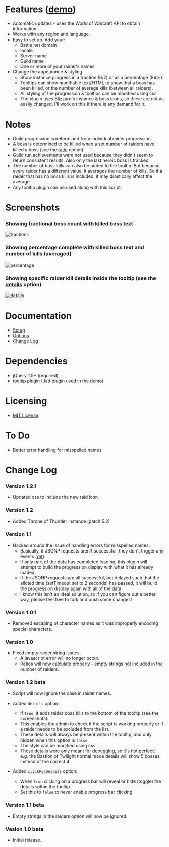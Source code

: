 # **Features** ([demo](http://mottie.github.com/wowProgression/index.html))

* Automatic updates - uses the World of Warcraft API to obtain information.
* Works with any region and language.
* Easy to set up. Add your:
  * Battle net domain
  * locale
  * Server name
  * Guild name
  * One or more of your raider's names
* Change the appearance &amp; styling
  * Show instance progress in a fraction (6/7) or as a percentage (86%).
  * Tooltips can show modifiable text/HTML to show that a boss has been killed, or the number of average kills (between all raiders).
  * All styling of the progression &amp; tooltips can be modified using css.
  * The plugin uses Blizzard's instance &amp; boss icons, so these are not as easily changed. I'll work on this if there is any demand for it.

# **Notes**

* Guild progression is determined from individual raider progression.
* A boss is determined to be killed when a set number of raiders have killed a boss (see the [ratio](https://github.com/Mottie/wowProgression/wiki/Options#wiki-ratio) option).
* Guild run achievements were not used because they didn't seem to return consistent results. Also only the last heroic boss is tracked.
* The number of boss kills can also be added to the tooltip. But because every raider has a different value, it averages the number of kills. So if a raider that has no boss kills is included, it may drastically affect the average.
* Any tooltip plugin can be used along with this script.

# **Screenshots**

### Showing fractional boss count with killed boss text
![fractions](http://mottie.github.com/wowProgression/demo/screenshot1.jpg)

### Showing percentage complete with killed boss text and number of kills (averaged)
![percentage](http://mottie.github.com/wowProgression/demo/screenshot2.jpg)

### Showing specific raider kill details inside the tooltip (see the [details](https://github.com/Mottie/wowProgression/wiki/Options#wiki-details) option)
![details](http://mottie.github.com/wowProgression/demo/screenshot3.jpg)

# **Documentation**

* [Setup](https://github.com/Mottie/wowProgression/wiki/Setup)
* [Options](https://github.com/Mottie/wowProgression/wiki/Options)
* [Change Log](https://github.com/Mottie/wowProgression/wiki/Change)

# **Dependencies**

* jQuery 1.5+ (required)
* tooltip plugin ([Jatt](https://github.com/Mottie/Jatt) plugin used in the demo)

# **Licensing**

* [MIT License](http://www.opensource.org/licenses/mit-license.php).

# **To Do**

* Better error handling for misspelled names

# **Change Log**

### Version 1.2.1

* Updated css to include the new raid icon

### Version 1.2

* Added Throne of Thunder instance (patch 5.2)

### Version 1.1

* Hacked around the issue of handling errors for misspelled names.
  * Basically, if JSONP requests aren't successful, they don't trigger any events ([ref](http://stackoverflow.com/a/310084/145346)).
  * If only part of the data has completed loading, this plugin will attempt to build the progression display with what it has already loaded.
  * If the JSONP requests are all successful, but delayed such that the alloted time (setTimeout set to 2 seconds) has passed, it will build the progression display again with all of the data.
  * I know this isn't an ideal solution, so if you can figure out a better way, please feel free to fork and push some changes!

### Version 1.0.1

* Removed escaping of character names as it was improperly encoding special characters.

### Version 1.0

* Fixed empty raider string issues.
  * A javascript error will no longer occur.
  * Ratios will now calculate properly - empty strings not included in the number of raiders.

### Version 1.2 beta

* Script will now ignore the case in raider names.
* Added `details` option:
  * If `true`, it adds raider boss kills to the bottom of the tooltip (see the screenshots).
  * This enables the admin to check if the script is working properly or if a raider needs to be excluded from the list.
  * These details will always be present within the tooltip, and only hidden when this option is `false`.
  * The style can be modified using css.
  * These details were only meant for debugging, so it's not perfect; e.g. the Bastion of Twilight normal mode details will show 5 bosses, instead of the correct 4.

* Added `clickForDetails` option:
  * When `true` clicking on a progress bar will reveal or hide (toggle) the details within the tooltip.
  * Set this to `false` to never enable progress bar clicking.

### Version 1.1 beta

* Empty strings in the raiders option will now be ignored.

### Vesion 1.0 beta

* Initial release.